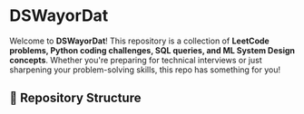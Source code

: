 # DSWayorDat 

Welcome to **DSWayorDat**! This repository is a collection of **LeetCode problems, Python coding challenges, SQL queries, and ML System Design concepts**. Whether you're preparing for technical interviews or just sharpening your problem-solving skills, this repo has something for you!

## 📂 Repository Structure


